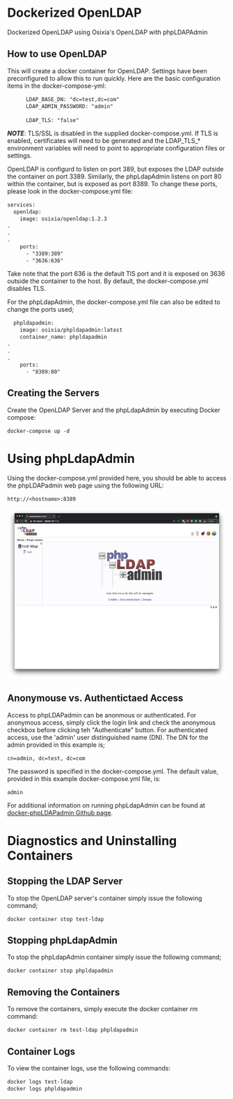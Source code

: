 # Dockerized OpenLDAP
Dockerized OpenLDAP using Osixia's OpenLDAP with phpLDAPAdmin

## How to use OpenLDAP
This will create a docker container for OpenLDAP. Settings have been preconfigured to allow this to run quickly. Here are the basic configuration items in the docker-compose-yml:

```
      LDAP_BASE_DN: "dc=test,dc=com"
      LDAP_ADMIN_PASSWORD: "admin"

      LDAP_TLS: "false"
```

***NOTE***: TLS/SSL is disabled in the supplied docker-compose.yml. If TLS is enabled, certificates will need to be generated and the LDAP_TLS_* environment variables will need to point to appropriate configuration files or settings.

OpenLDAP is configurd to listen on port 389, but exposes the LDAP outside the container on port 3389. Similarly, the phpLdapAdmin listens on port 80 within the container, but is exposed as port 8389. To change these ports, please look in the docker-compose.yml file:

```
services:
  openldap:
    image: osixia/openldap:1.2.3
.
.
.
    ports:
      - "3389:389"
      - "3636:636"
```
 
Take note that the port 636 is the default TlS port and it is exposed on 3636 outside the container to the host. By default, the docker-compose.yml disables TLS.

For the phpLdapAdmin, the docker-compose.yml file can also be edited to change the ports used;

```
  phpldapadmin:
    image: osixia/phpldapadmin:latest
    container_name: phpldapadmin
.
.
.
    ports:
      - "8389:80"
```

## Creating the Servers
Create the OpenLDAP Server and the phpLdapAdmin by executing Docker compose:

	docker-compose up -d

# Using phpLdapAdmin

Using the docker-compose.yml provided here, you should be able to access the phpLDAPadmin web page using the following URL:

	http://<hostname>:8389

![Image showing phpLDAPadmin main login page](ldap-screenshot.png "phpLDAPadmin")


## Anonymouse vs. Authentictaed Access

Access to phpLDAPadmin can be anonmous or authenticated. For anonymous access, simply click the login link and check the anonymous checkbox before clicking teh "Authenticate" button. For authenticated access, use the 'admin' user distinguished name (DN). The DN for the admin provided in this example is;

	cn=admin, dc=test, dc=com

The password is specified in the docker-compose.yml. The default value, provided in this example docker-compose.yml file, is:

	admin

For additional information on running phpLdapAdmin can be found at [docker-phpLDAPadmin Github page](https://github.com/osixia/docker-phpLDAPadmin).


# Diagnostics and Uninstalling Containers

## Stopping the LDAP Server
To stop the OpenLDAP server's container simply issue the following command;

	docker container stop test-ldap

## Stopping phpLdapAdmin
To stop the phpLdapAdmin container simply issue the following command;

	docker container stop phpldapadmin

## Removing the Containers
To remove the containers, simply execute the docker container rm command:

	docker container rm test-ldap phpldapadmin

## Container Logs
To view the container logs, use the following commands:

	docker logs test-ldap
	docker logs phpldapadmin



